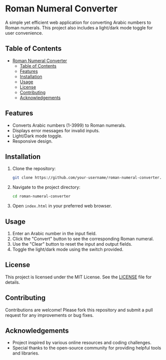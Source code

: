 # Roman Numeral Converter

A simple yet efficient web application for converting Arabic numbers to Roman numerals. This project also includes a light/dark mode toggle for user convenience.

## Table of Contents
- [Roman Numeral Converter](#roman-numeral-converter)
  - [Table of Contents](#table-of-contents)
  - [Features](#features)
  - [Installation](#installation)
  - [Usage](#usage)
  - [License](#license)
  - [Contributing](#contributing)
  - [Acknowledgements](#acknowledgements)

## Features
- Converts Arabic numbers (1-3999) to Roman numerals.
- Displays error messages for invalid inputs.
- Light/Dark mode toggle.
- Responsive design.

## Installation
1. Clone the repository:
    ```bash
    git clone https://github.com/your-username/roman-numeral-converter.git
    ```

2. Navigate to the project directory:
    ```bash
    cd roman-numeral-converter
    ```

3. Open `index.html` in your preferred web browser.

## Usage
1. Enter an Arabic number in the input field.
2. Click the "Convert" button to see the corresponding Roman numeral.
3. Use the "Clear" button to reset the input and output fields.
4. Toggle the light/dark mode using the switch provided.

## License
This project is licensed under the MIT License. See the [LICENSE](#license) file for details.

## Contributing
Contributions are welcome! Please fork this repository and submit a pull request for any improvements or bug fixes.

## Acknowledgements
- Project inspired by various online resources and coding challenges.
- Special thanks to the open-source community for providing helpful tools and libraries.

